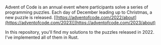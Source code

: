 Advent of Code is an annual event where participants solve a series of programming puzzles. Each day of December leading up to Christmas, a new puzzle is released. [[https://adventofcode.com/2022/about](https://adventofcode.com/2023)](https://adventofcode.com/2023/about)

In this repository, you'll find my solutions to the puzzles released in 2022. I've implemented all of them in Rust.
